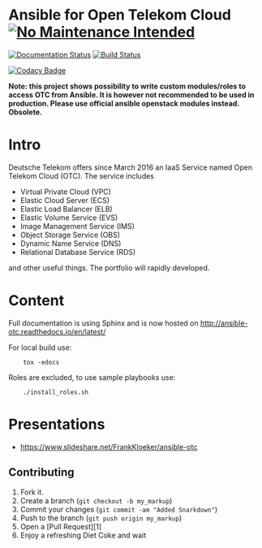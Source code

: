 Ansible for Open Telekom Cloud  [![No Maintenance Intended](http://unmaintained.tech/badge.svg)](http://unmaintained.tech/)
==============================

[![Documentation Status](https://readthedocs.org/projects/ansible-otc/badge/?version=latest)](http://ansible-otc.readthedocs.io/en/latest/?badge=latest)
[![Build Status](https://travis-ci.org/eumel8/ansible-otc.svg?branch=master)](https://travis-ci.org/eumel8/ansible-otc)

[![Codacy Badge](https://api.codacy.com/project/badge/Grade/25eee063b94b455b90e3aa9d915071fa)](https://www.codacy.com/app/eumel/ansible-otc?utm_source=github.com&amp;utm_medium=referral&amp;utm_content=eumel8/ansible-otc&amp;utm_campaign=Badge_Grade)

**Note: this project shows possibility to write custom modules/roles to access OTC from Ansible. It is however not recommended to be used in production. Please use official ansible openstack modules instead. Obsolete.**

Intro
=====

Deutsche Telekom offers since March 2016 an IaaS Service named
Open Telekom Cloud (OTC). The service includes

* Virtual Private Cloud (VPC)
* Elastic Cloud Server (ECS)
* Elastic Load Balancer (ELB)
* Elastic Volume Service (EVS)
* Image Management Service (IMS)
* Object Storage Service (OBS)
* Dynamic Name Service (DNS)
* Relational Database Service (RDS)

and other useful things. The portfolio will rapidly developed.


Content
=======

Full documentation is using Sphinx and is now hosted on http://ansible-otc.readthedocs.io/en/latest/

For local build use:

```
    tox -edocs
```

Roles are excluded, to use sample playbooks use:

```
    ./install_roles.sh
```


Presentations
=============

* https://www.slideshare.net/FrankKloeker/ansible-otc


Contributing
------------

1. Fork it.
2. Create a branch (`git checkout -b my_markup`)
3. Commit your changes (`git commit -am "Added Snarkdown"`)
4. Push to the branch (`git push origin my_markup`)
5. Open a [Pull Request][1]
6. Enjoy a refreshing Diet Coke and wait

